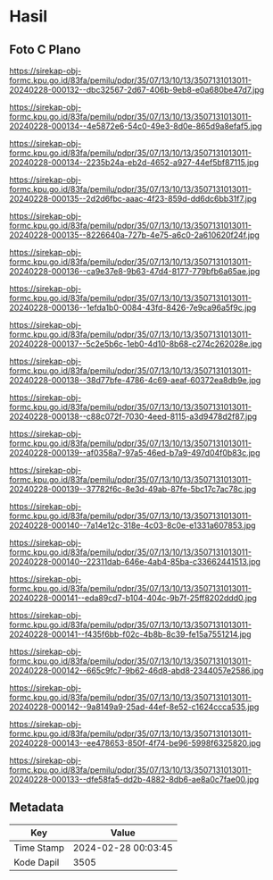 # Hasil

## Foto C Plano

https://sirekap-obj-formc.kpu.go.id/83fa/pemilu/pdpr/35/07/13/10/13/3507131013011-20240228-000132--dbc32567-2d67-406b-9eb8-e0a680be47d7.jpg

https://sirekap-obj-formc.kpu.go.id/83fa/pemilu/pdpr/35/07/13/10/13/3507131013011-20240228-000134--4e5872e6-54c0-49e3-8d0e-865d9a8efaf5.jpg

https://sirekap-obj-formc.kpu.go.id/83fa/pemilu/pdpr/35/07/13/10/13/3507131013011-20240228-000134--2235b24a-eb2d-4652-a927-44ef5bf87115.jpg

https://sirekap-obj-formc.kpu.go.id/83fa/pemilu/pdpr/35/07/13/10/13/3507131013011-20240228-000135--2d2d6fbc-aaac-4f23-859d-dd6dc6bb31f7.jpg

https://sirekap-obj-formc.kpu.go.id/83fa/pemilu/pdpr/35/07/13/10/13/3507131013011-20240228-000135--8226640a-727b-4e75-a6c0-2a610620f24f.jpg

https://sirekap-obj-formc.kpu.go.id/83fa/pemilu/pdpr/35/07/13/10/13/3507131013011-20240228-000136--ca9e37e8-9b63-47d4-8177-779bfb6a65ae.jpg

https://sirekap-obj-formc.kpu.go.id/83fa/pemilu/pdpr/35/07/13/10/13/3507131013011-20240228-000136--1efda1b0-0084-43fd-8426-7e9ca96a5f9c.jpg

https://sirekap-obj-formc.kpu.go.id/83fa/pemilu/pdpr/35/07/13/10/13/3507131013011-20240228-000137--5c2e5b6c-1eb0-4d10-8b68-c274c262028e.jpg

https://sirekap-obj-formc.kpu.go.id/83fa/pemilu/pdpr/35/07/13/10/13/3507131013011-20240228-000138--38d77bfe-4786-4c69-aeaf-60372ea8db9e.jpg

https://sirekap-obj-formc.kpu.go.id/83fa/pemilu/pdpr/35/07/13/10/13/3507131013011-20240228-000138--c88c072f-7030-4eed-8115-a3d9478d2f87.jpg

https://sirekap-obj-formc.kpu.go.id/83fa/pemilu/pdpr/35/07/13/10/13/3507131013011-20240228-000139--af0358a7-97a5-46ed-b7a9-497d04f0b83c.jpg

https://sirekap-obj-formc.kpu.go.id/83fa/pemilu/pdpr/35/07/13/10/13/3507131013011-20240228-000139--37782f6c-8e3d-49ab-87fe-5bc17c7ac78c.jpg

https://sirekap-obj-formc.kpu.go.id/83fa/pemilu/pdpr/35/07/13/10/13/3507131013011-20240228-000140--7a14e12c-318e-4c03-8c0e-e1331a607853.jpg

https://sirekap-obj-formc.kpu.go.id/83fa/pemilu/pdpr/35/07/13/10/13/3507131013011-20240228-000140--22311dab-646e-4ab4-85ba-c33662441513.jpg

https://sirekap-obj-formc.kpu.go.id/83fa/pemilu/pdpr/35/07/13/10/13/3507131013011-20240228-000141--eda89cd7-b104-404c-9b7f-25ff8202ddd0.jpg

https://sirekap-obj-formc.kpu.go.id/83fa/pemilu/pdpr/35/07/13/10/13/3507131013011-20240228-000141--f435f6bb-f02c-4b8b-8c39-fe15a7551214.jpg

https://sirekap-obj-formc.kpu.go.id/83fa/pemilu/pdpr/35/07/13/10/13/3507131013011-20240228-000142--665c9fc7-9b62-46d8-abd8-2344057e2586.jpg

https://sirekap-obj-formc.kpu.go.id/83fa/pemilu/pdpr/35/07/13/10/13/3507131013011-20240228-000142--9a8149a9-25ad-44ef-8e52-c1624ccca535.jpg

https://sirekap-obj-formc.kpu.go.id/83fa/pemilu/pdpr/35/07/13/10/13/3507131013011-20240228-000143--ee478653-850f-4f74-be96-5998f6325820.jpg

https://sirekap-obj-formc.kpu.go.id/83fa/pemilu/pdpr/35/07/13/10/13/3507131013011-20240228-000133--dfe58fa5-dd2b-4882-8db6-ae8a0c7fae00.jpg


## Metadata

| Key        | Value               |
| ---------- | ------------------- |
| Time Stamp | 2024-02-28 00:03:45 |
| Kode Dapil | 3505                |



